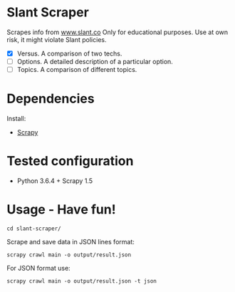 Slant Scraper
===================

Scrapes info from www.slant.co
Only for educational purposes.
Use at own risk, it might violate Slant policies.

- [x] Versus. A comparison of two techs.
- [ ] Options. A detailed description of a particular option.
- [ ] Topics. A comparison of different topics.

# Dependencies
Install: 
* [Scrapy](http://doc.scrapy.org/en/0.24/intro/install.html)

# Tested configuration
* Python 3.6.4 + Scrapy 1.5

# Usage - Have fun!
```shell
cd slant-scraper/
```

Scrape and save data in JSON lines format:
```shell
scrapy crawl main -o output/result.json
```

For JSON format use:
```shell
scrapy crawl main -o output/result.json -t json
```

